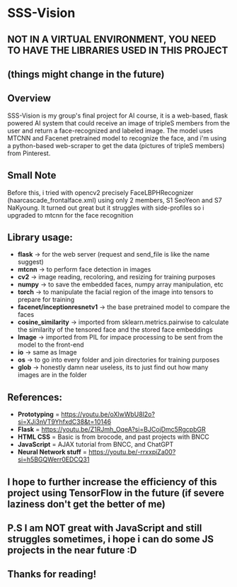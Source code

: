 ﻿SSS-Vision
=  

## NOT IN A VIRTUAL ENVIRONMENT, YOU NEED TO HAVE THE LIBRARIES USED IN THIS PROJECT
## (things might change in the future)

## Overview  
SSS-Vision is my group's final project for AI course, it is a web-based, flask powered
AI system that could receive an image of tripleS members from the user and return a face-recognized and labeled image. The model uses MTCNN and Facenet pretrained model to recognize the face, and i'm using a python-based web-scraper to get the data (pictures of tripleS members) from Pinterest.

## Small Note  
Before this, i tried with opencv2 precisely FaceLBPHRecognizer (haarcascade_frontalface.xml) using only 2 members, S1 SeoYeon and S7 NaKyoung. It turned out great but it struggles with side-profiles so i upgraded to mtcnn for the face recognition


## Library usage:  
- **flask** -> for the web server (request and send_file is like the name suggest)  
- **mtcnn** -> to perform face detection in images  
- **cv2** -> image reading, recoloring, and resizing for training purposes    
- **numpy** -> to save the embedded faces, numpy array manipulation, etc    
- **torch** -> to manipulate the facial region of the image into tensors to prepare for training    
- **facenet/inceptionresnetv1** -> the base pretrained model to compare the faces   
- **cosine_similarity** -> imported from sklearn.metrics.pairwise to calculate the similarity of the tensored face and the stored face embeddings  
- **Image** -> imported from PIL for impace processing to be sent from the model to the front-end  
- **io** -> same as Image  
- **os** -> to go into every folder and join directories for training purposes    
- **glob** -> honestly damn near useless, its to just find out how many images are in the folder 


## References:  
- **Prototyping** = https://youtu.be/oXlwWbU8l2o?si=XJi3nVT9YhfxdC38&t=10146  
- **Flask** = https://youtu.be/Z1RJmh_OqeA?si=BJCojDmc5RgcpbGR  
- **HTML CSS** = Basic is from brocode, and past projects with BNCC  
- **JavaScript** = AJAX tutorial from BNCC, and ChatGPT  
- **Neural Network stuff** = https://youtu.be/-rrxxpiZa00?si=h5BGQWerr0EDCQ31  


## I hope to further increase the efficiency of this project using TensorFlow in the future (if severe laziness don't get the better of me) 

## P.S I am NOT great with JavaScript and still struggles sometimes, i hope i can do some JS projects in the near future :D

## Thanks for reading!

